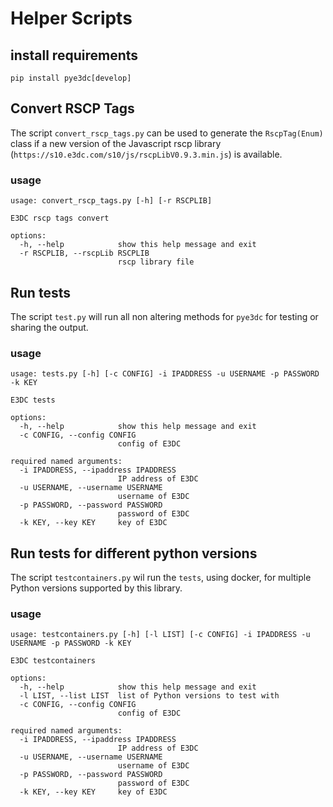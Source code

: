 # Helper Scripts

## install requirements

`pip install pye3dc[develop]`

## Convert RSCP Tags

The script `convert_rscp_tags.py` can be used to generate the `RscpTag(Enum)` class if a new version of the Javascript rscp library (`https://s10.e3dc.com/s10/js/rscpLibV0.9.3.min.js`) is available.

### usage

```
usage: convert_rscp_tags.py [-h] [-r RSCPLIB]

E3DC rscp tags convert

options:
  -h, --help            show this help message and exit
  -r RSCPLIB, --rscpLib RSCPLIB
                        rscp library file
```

## Run tests

The script `test.py` will run all non altering methods for `pye3dc` for testing or sharing the output.

### usage

```
usage: tests.py [-h] [-c CONFIG] -i IPADDRESS -u USERNAME -p PASSWORD -k KEY

E3DC tests

options:
  -h, --help            show this help message and exit
  -c CONFIG, --config CONFIG
                        config of E3DC

required named arguments:
  -i IPADDRESS, --ipaddress IPADDRESS
                        IP address of E3DC
  -u USERNAME, --username USERNAME
                        username of E3DC
  -p PASSWORD, --password PASSWORD
                        password of E3DC
  -k KEY, --key KEY     key of E3DC
```

## Run tests for different python versions

The script `testcontainers.py` wil run the `tests`, using docker, for multiple Python versions supported by this library.

### usage

```
usage: testcontainers.py [-h] [-l LIST] [-c CONFIG] -i IPADDRESS -u USERNAME -p PASSWORD -k KEY

E3DC testcontainers

options:
  -h, --help            show this help message and exit
  -l LIST, --list LIST  list of Python versions to test with
  -c CONFIG, --config CONFIG
                        config of E3DC

required named arguments:
  -i IPADDRESS, --ipaddress IPADDRESS
                        IP address of E3DC
  -u USERNAME, --username USERNAME
                        username of E3DC
  -p PASSWORD, --password PASSWORD
                        password of E3DC
  -k KEY, --key KEY     key of E3DC
```